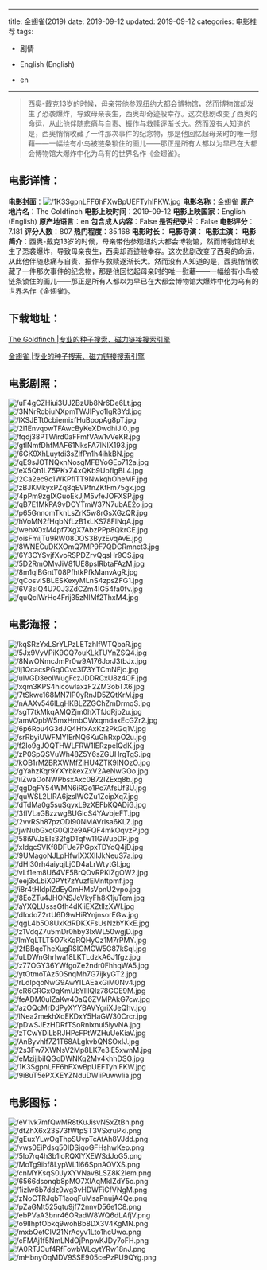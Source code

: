 
---
title: 金翅雀(2019)
date: 2019-09-12
updated: 2019-09-12
categories: 电影推荐
tags:
- 剧情

- English (English)
- en
---


> 西奥-戴克13岁的时候，母亲带他参观纽约大都会博物馆，然而博物馆却发生了恐袭爆炸，导致母亲丧生，西奥却奇迹般幸存。这次悲剧改变了西奥的命运，从此他伴随悲痛与自责、振作与救赎逐渐长大。然而没有人知道的是，西奥悄悄收藏了一件那次事件的纪念物，那是他回忆起母亲时的唯一慰藉——一幅绘有小鸟被链条锁住的画儿——那正是所有人都以为早已在大都会博物馆大爆炸中化为乌有的世界名作《金翅雀》。

## **电影详情**：

**电影封面**：<img src="https://image.tmdb.org/t/p/w200/1K3SgpnLFF6hFXwBpUEFTyhlFKW.jpg" alt="/1K3SgpnLFF6hFXwBpUEFTyhlFKW.jpg" title="/1K3SgpnLFF6hFXwBpUEFTyhlFKW.jpg">
**电影名称**：金翅雀
**原产地片名**：The Goldfinch
**电影上映时间**：2019-09-12
**电影上映国家**：English (English)
**原产地语言**：en
**包含成人内容**：False
**是否纪录片**：False
**电影评分**：7.181
**评分人数**：807
**热门程度**：35.168
**电影时长**：
**电影导演**：
**电影主演**：
**电影简介**：西奥-戴克13岁的时候，母亲带他参观纽约大都会博物馆，然而博物馆却发生了恐袭爆炸，导致母亲丧生，西奥却奇迹般幸存。这次悲剧改变了西奥的命运，从此他伴随悲痛与自责、振作与救赎逐渐长大。然而没有人知道的是，西奥悄悄收藏了一件那次事件的纪念物，那是他回忆起母亲时的唯一慰藉——一幅绘有小鸟被链条锁住的画儿——那正是所有人都以为早已在大都会博物馆大爆炸中化为乌有的世界名作《金翅雀》。

## **下载地址**：
[The Goldfinch |专业的种子搜索、磁力链接搜索引擎](https://movie.amd794.com:2083/?search=The%20Goldfinch&ordering=&mode=match_phrase&page_size=10&page=1)

[金翅雀 |专业的种子搜索、磁力链接搜索引擎](https://movie.amd794.com:2083/?search=%E9%87%91%E7%BF%85%E9%9B%80&ordering=&mode=match_phrase&page_size=10&page=1)
 

## **电影剧照**：
<img src="https://image.tmdb.org/t/p/original/uF4gCZHiui3UJ2BzUb8Nr6De6Lt.jpg" alt="/uF4gCZHiui3UJ2BzUb8Nr6De6Lt.jpg" title="/uF4gCZHiui3UJ2BzUb8Nr6De6Lt.jpg"><img src="https://image.tmdb.org/t/p/original/3NNrRobiuNXpmTWJIPyo1lgR3Yd.jpg" alt="/3NNrRobiuNXpmTWJIPyo1lgR3Yd.jpg" title="/3NNrRobiuNXpmTWJIPyo1lgR3Yd.jpg"><img src="https://image.tmdb.org/t/p/original/lXSJETt0cbiemixfHuBpopAg8pT.jpg" alt="/lXSJETt0cbiemixfHuBpopAg8pT.jpg" title="/lXSJETt0cbiemixfHuBpopAg8pT.jpg"><img src="https://image.tmdb.org/t/p/original/2l1EnvqowTFAwcByKeXDwdhiJI0.jpg" alt="/2l1EnvqowTFAwcByKeXDwdhiJI0.jpg" title="/2l1EnvqowTFAwcByKeXDwdhiJI0.jpg"><img src="https://image.tmdb.org/t/p/original/fqdj38PTWird0aFFmfVAw1vVeKR.jpg" alt="/fqdj38PTWird0aFFmfVAw1vVeKR.jpg" title="/fqdj38PTWird0aFFmfVAw1vVeKR.jpg"><img src="https://image.tmdb.org/t/p/original/gtlNmfDhfMAF61NksFA7lNIX193.jpg" alt="/gtlNmfDhfMAF61NksFA7lNIX193.jpg" title="/gtlNmfDhfMAF61NksFA7lNIX193.jpg"><img src="https://image.tmdb.org/t/p/original/6GK9XhLuytdi3sZlfPn1h4ihkBN.jpg" alt="/6GK9XhLuytdi3sZlfPn1h4ihkBN.jpg" title="/6GK9XhLuytdi3sZlfPn1h4ihkBN.jpg"><img src="https://image.tmdb.org/t/p/original/qE9sJOTNQxnNosgMFBYoGEp712a.jpg" alt="/qE9sJOTNQxnNosgMFBYoGEp712a.jpg" title="/qE9sJOTNQxnNosgMFBYoGEp712a.jpg"><img src="https://image.tmdb.org/t/p/original/eX5Qh1LZ5PKxZ4xQKb9UbfIgBL4.jpg" alt="/eX5Qh1LZ5PKxZ4xQKb9UbfIgBL4.jpg" title="/eX5Qh1LZ5PKxZ4xQKb9UbfIgBL4.jpg"><img src="https://image.tmdb.org/t/p/original/2Ca2ec9c1WKPflTT9NwkqhOheMF.jpg" alt="/2Ca2ec9c1WKPflTT9NwkqhOheMF.jpg" title="/2Ca2ec9c1WKPflTT9NwkqhOheMF.jpg"><img src="https://image.tmdb.org/t/p/original/zBJKMkyxPZq8qEVPfnZKtFm75gx.jpg" alt="/zBJKMkyxPZq8qEVPfnZKtFm75gx.jpg" title="/zBJKMkyxPZq8qEVPfnZKtFm75gx.jpg"><img src="https://image.tmdb.org/t/p/original/4pPm9zgIXGuoEkJjM5vfeJOFXSP.jpg" alt="/4pPm9zgIXGuoEkJjM5vfeJOFXSP.jpg" title="/4pPm9zgIXGuoEkJjM5vfeJOFXSP.jpg"><img src="https://image.tmdb.org/t/p/original/qB7E1MkPA9vDOYTmW37N7ubAE2o.jpg" alt="/qB7E1MkPA9vDOYTmW37N7ubAE2o.jpg" title="/qB7E1MkPA9vDOYTmW37N7ubAE2o.jpg"><img src="https://image.tmdb.org/t/p/original/p65GnnomTknLsZrK5w8rGsXGzQR.jpg" alt="/p65GnnomTknLsZrK5w8rGsXGzQR.jpg" title="/p65GnnomTknLsZrK5w8rGsXGzQR.jpg"><img src="https://image.tmdb.org/t/p/original/hVoMN2fHqbNfLzB1xLKS78FlNqA.jpg" alt="/hVoMN2fHqbNfLzB1xLKS78FlNqA.jpg" title="/hVoMN2fHqbNfLzB1xLKS78FlNqA.jpg"><img src="https://image.tmdb.org/t/p/original/wehXOxM4pf7XgX7AbzPPp8QkrCE.jpg" alt="/wehXOxM4pf7XgX7AbzPPp8QkrCE.jpg" title="/wehXOxM4pf7XgX7AbzPPp8QkrCE.jpg"><img src="https://image.tmdb.org/t/p/original/oisFmijTu9RW08DOS3ByzEvqAvE.jpg" alt="/oisFmijTu9RW08DOS3ByzEvqAvE.jpg" title="/oisFmijTu9RW08DOS3ByzEvqAvE.jpg"><img src="https://image.tmdb.org/t/p/original/8WNECuDKXOmQ7MP9F7QDCRmnct3.jpg" alt="/8WNECuDKXOmQ7MP9F7QDCRmnct3.jpg" title="/8WNECuDKXOmQ7MP9F7QDCRmnct3.jpg"><img src="https://image.tmdb.org/t/p/original/6Y3CYSvjfXvoRSPDZrvQqsHr9CS.jpg" alt="/6Y3CYSvjfXvoRSPDZrvQqsHr9CS.jpg" title="/6Y3CYSvjfXvoRSPDZrvQqsHr9CS.jpg"><img src="https://image.tmdb.org/t/p/original/5D2RmOMvJiV81UE8psIRbtaFAzM.jpg" alt="/5D2RmOMvJiV81UE8psIRbtaFAzM.jpg" title="/5D2RmOMvJiV81UE8psIRbtaFAzM.jpg"><img src="https://image.tmdb.org/t/p/original/8m1qiBGntT08PfhtkPfkManvAgR.jpg" alt="/8m1qiBGntT08PfhtkPfkManvAgR.jpg" title="/8m1qiBGntT08PfhtkPfkManvAgR.jpg"><img src="https://image.tmdb.org/t/p/original/qCosvISBLESKexyMLnS4zpsZFG1.jpg" alt="/qCosvISBLESKexyMLnS4zpsZFG1.jpg" title="/qCosvISBLESKexyMLnS4zpsZFG1.jpg"><img src="https://image.tmdb.org/t/p/original/6V3sIQ4U70J3ZdCZm4IG54fa0fv.jpg" alt="/6V3sIQ4U70J3ZdCZm4IG54fa0fv.jpg" title="/6V3sIQ4U70J3ZdCZm4IG54fa0fv.jpg"><img src="https://image.tmdb.org/t/p/original/quQclWrHc4Frij35zNlMf2ThxM4.jpg" alt="/quQclWrHc4Frij35zNlMf2ThxM4.jpg" title="/quQclWrHc4Frij35zNlMf2ThxM4.jpg">

## **电影海报**：
<img src="https://image.tmdb.org/t/p/original/kqSRzYxLSrYLPzLETzhIfWTQbaR.jpg" alt="/kqSRzYxLSrYLPzLETzhIfWTQbaR.jpg" title="/kqSRzYxLSrYLPzLETzhIfWTQbaR.jpg"><img src="https://image.tmdb.org/t/p/original/5Jx9VyVPiK9GQ7ouKLkTUYnZSQ4.jpg" alt="/5Jx9VyVPiK9GQ7ouKLkTUYnZSQ4.jpg" title="/5Jx9VyVPiK9GQ7ouKLkTUYnZSQ4.jpg"><img src="https://image.tmdb.org/t/p/original/8NwONmcJmPr0w9A176JorJ3tbJx.jpg" alt="/8NwONmcJmPr0w9A176JorJ3tbJx.jpg" title="/8NwONmcJmPr0w9A176JorJ3tbJx.jpg"><img src="https://image.tmdb.org/t/p/original/ij1QcacsPGq0Cvc3l73YTCmNFjc.jpg" alt="/ij1QcacsPGq0Cvc3l73YTCmNFjc.jpg" title="/ij1QcacsPGq0Cvc3l73YTCmNFjc.jpg"><img src="https://image.tmdb.org/t/p/original/uIVGD3eolWugFczJDDRCxU8z4OF.jpg" alt="/uIVGD3eolWugFczJDDRCxU8z4OF.jpg" title="/uIVGD3eolWugFczJDDRCxU8z4OF.jpg"><img src="https://image.tmdb.org/t/p/original/xqm3KPS4hicowlaxzF2ZM3obTX6.jpg" alt="/xqm3KPS4hicowlaxzF2ZM3obTX6.jpg" title="/xqm3KPS4hicowlaxzF2ZM3obTX6.jpg"><img src="https://image.tmdb.org/t/p/original/7tSkwe168MN7IP0yRnJD5ZQtKrM.jpg" alt="/7tSkwe168MN7IP0yRnJD5ZQtKrM.jpg" title="/7tSkwe168MN7IP0yRnJD5ZQtKrM.jpg"><img src="https://image.tmdb.org/t/p/original/nAAXv546lLgHKBLZZGChZmDrmqS.jpg" alt="/nAAXv546lLgHKBLZZGChZmDrmqS.jpg" title="/nAAXv546lLgHKBLZZGChZmDrmqS.jpg"><img src="https://image.tmdb.org/t/p/original/sgT7tkMkqAMQZjm0hXTfJdRjb2u.jpg" alt="/sgT7tkMkqAMQZjm0hXTfJdRjb2u.jpg" title="/sgT7tkMkqAMQZjm0hXTfJdRjb2u.jpg"><img src="https://image.tmdb.org/t/p/original/amVQpbW5mxHmbCWxqmdaxEcGZr2.jpg" alt="/amVQpbW5mxHmbCWxqmdaxEcGZr2.jpg" title="/amVQpbW5mxHmbCWxqmdaxEcGZr2.jpg"><img src="https://image.tmdb.org/t/p/original/6p6Rou4G3dJQ4HfxAxKz2PkGq1V.jpg" alt="/6p6Rou4G3dJQ4HfxAxKz2PkGq1V.jpg" title="/6p6Rou4G3dJQ4HfxAxKz2PkGq1V.jpg"><img src="https://image.tmdb.org/t/p/original/srRbyiUWFMYIErNQ6KuGhRxpO2u.jpg" alt="/srRbyiUWFMYIErNQ6KuGhRxpO2u.jpg" title="/srRbyiUWFMYIErNQ6KuGhRxpO2u.jpg"><img src="https://image.tmdb.org/t/p/original/f2Io9gJOQTHWLFRW1IERzpelQdK.jpg" alt="/f2Io9gJOQTHWLFRW1IERzpelQdK.jpg" title="/f2Io9gJOQTHWLFRW1IERzpelQdK.jpg"><img src="https://image.tmdb.org/t/p/original/zP0SpQSVuWh48Z5Y6sZGUHrgTgS.jpg" alt="/zP0SpQSVuWh48Z5Y6sZGUHrgTgS.jpg" title="/zP0SpQSVuWh48Z5Y6sZGUHrgTgS.jpg"><img src="https://image.tmdb.org/t/p/original/kOB1rM2BRXWMfZiHU4ZTK9INOzO.jpg" alt="/kOB1rM2BRXWMfZiHU4ZTK9INOzO.jpg" title="/kOB1rM2BRXWMfZiHU4ZTK9INOzO.jpg"><img src="https://image.tmdb.org/t/p/original/gYahzKqr9YXYbkexZxV2AeNwGOo.jpg" alt="/gYahzKqr9YXYbkexZxV2AeNwGOo.jpg" title="/gYahzKqr9YXYbkexZxV2AeNwGOo.jpg"><img src="https://image.tmdb.org/t/p/original/ilZwaOoNWPbsxAxc0B72IZExq8b.jpg" alt="/ilZwaOoNWPbsxAxc0B72IZExq8b.jpg" title="/ilZwaOoNWPbsxAxc0B72IZExq8b.jpg"><img src="https://image.tmdb.org/t/p/original/qgDqFY54WMN6iRGo1Pc7AfsUf3U.jpg" alt="/qgDqFY54WMN6iRGo1Pc7AfsUf3U.jpg" title="/qgDqFY54WMN6iRGo1Pc7AfsUf3U.jpg"><img src="https://image.tmdb.org/t/p/original/quWSL2LIRA6jzslWCZu1ZcipXq7.jpg" alt="/quWSL2LIRA6jzslWCZu1ZcipXq7.jpg" title="/quWSL2LIRA6jzslWCZu1ZcipXq7.jpg"><img src="https://image.tmdb.org/t/p/original/dTdMa0g5suSqyxL9zXEFbKQADiG.jpg" alt="/dTdMa0g5suSqyxL9zXEFbKQADiG.jpg" title="/dTdMa0g5suSqyxL9zXEFbKQADiG.jpg"><img src="https://image.tmdb.org/t/p/original/3flVLaGBzzwgBUGlcS4YAvbjeFT.jpg" alt="/3flVLaGBzzwgBUGlcS4YAvbjeFT.jpg" title="/3flVLaGBzzwgBUGlcS4YAvbjeFT.jpg"><img src="https://image.tmdb.org/t/p/original/2vvRSh87pzODI90NMAVrlsa6KLZ.jpg" alt="/2vvRSh87pzODI90NMAVrlsa6KLZ.jpg" title="/2vvRSh87pzODI90NMAVrlsa6KLZ.jpg"><img src="https://image.tmdb.org/t/p/original/jwNubGxqG0QI2e9AFQF4mkOqvzP.jpg" alt="/jwNubGxqG0QI2e9AFQF4mkOqvzP.jpg" title="/jwNubGxqG0QI2e9AFQF4mkOqvzP.jpg"><img src="https://image.tmdb.org/t/p/original/58i9VJzEIs32fgDTqfw11GWupDP.jpg" alt="/58i9VJzEIs32fgDTqfw11GWupDP.jpg" title="/58i9VJzEIs32fgDTqfw11GWupDP.jpg"><img src="https://image.tmdb.org/t/p/original/xIdgcSVKf8DFUe7PGpxTDYoQ4jD.jpg" alt="/xIdgcSVKf8DFUe7PGpxTDYoQ4jD.jpg" title="/xIdgcSVKf8DFUe7PGpxTDYoQ4jD.jpg"><img src="https://image.tmdb.org/t/p/original/9UMagoNJLpHfwIXXXlIJkNeuS7a.jpg" alt="/9UMagoNJLpHfwIXXXlIJkNeuS7a.jpg" title="/9UMagoNJLpHfwIXXXlIJkNeuS7a.jpg"><img src="https://image.tmdb.org/t/p/original/dHl30rh4aiyqjLjCD4aLrWtytGl.jpg" alt="/dHl30rh4aiyqjLjCD4aLrWtytGl.jpg" title="/dHl30rh4aiyqjLjCD4aLrWtytGl.jpg"><img src="https://image.tmdb.org/t/p/original/vLf1em8U64VF5BrQOvRPKiZgOW2.jpg" alt="/vLf1em8U64VF5BrQOvRPKiZgOW2.jpg" title="/vLf1em8U64VF5BrQOvRPKiZgOW2.jpg"><img src="https://image.tmdb.org/t/p/original/eej3xLbiX0PYt7zYuzfEMnttpmf.jpg" alt="/eej3xLbiX0PYt7zYuzfEMnttpmf.jpg" title="/eej3xLbiX0PYt7zYuzfEMnttpmf.jpg"><img src="https://image.tmdb.org/t/p/original/i8r4tHIdplZdEy0mHMsVpnU2vpo.jpg" alt="/i8r4tHIdplZdEy0mHMsVpnU2vpo.jpg" title="/i8r4tHIdplZdEy0mHMsVpnU2vpo.jpg"><img src="https://image.tmdb.org/t/p/original/8EoZTu4JHONSJcVkyFh8K1juTem.jpg" alt="/8EoZTu4JHONSJcVkyFh8K1juTem.jpg" title="/8EoZTu4JHONSJcVkyFh8K1juTem.jpg"><img src="https://image.tmdb.org/t/p/original/aYXQLUsssGfh4dKiiEXZtlIzXWI.jpg" alt="/aYXQLUsssGfh4dKiiEXZtlIzXWI.jpg" title="/aYXQLUsssGfh4dKiiEXZtlIzXWI.jpg"><img src="https://image.tmdb.org/t/p/original/dIodoZ2rtU6D9wHiRYnjnsorEGw.jpg" alt="/dIodoZ2rtU6D9wHiRYnjnsorEGw.jpg" title="/dIodoZ2rtU6D9wHiRYnjnsorEGw.jpg"><img src="https://image.tmdb.org/t/p/original/qgL4b5O8UxKdRDKXFsUsNzbYKkE.jpg" alt="/qgL4b5O8UxKdRDKXFsUsNzbYKkE.jpg" title="/qgL4b5O8UxKdRDKXFsUsNzbYKkE.jpg"><img src="https://image.tmdb.org/t/p/original/z1VdqZ7u5mDr0hby3IxWL50wgjD.jpg" alt="/z1VdqZ7u5mDr0hby3IxWL50wgjD.jpg" title="/z1VdqZ7u5mDr0hby3IxWL50wgjD.jpg"><img src="https://image.tmdb.org/t/p/original/lmYqLTLT5O7kKqRQHyCz1M7rPMY.jpg" alt="/lmYqLTLT5O7kKqRQHyCz1M7rPMY.jpg" title="/lmYqLTLT5O7kKqRQHyCz1M7rPMY.jpg"><img src="https://image.tmdb.org/t/p/original/2fBBqcTheXugRSIOMCW5G87kSql.jpg" alt="/2fBBqcTheXugRSIOMCW5G87kSql.jpg" title="/2fBBqcTheXugRSIOMCW5G87kSql.jpg"><img src="https://image.tmdb.org/t/p/original/uLDWnGhrIwa18LKTLdzkA6J1fgz.jpg" alt="/uLDWnGhrIwa18LKTLdzkA6J1fgz.jpg" title="/uLDWnGhrIwa18LKTLdzkA6J1fgz.jpg"><img src="https://image.tmdb.org/t/p/original/z77OGY36YWfgoZe2ndr0FhhqWA5.jpg" alt="/z77OGY36YWfgoZe2ndr0FhhqWA5.jpg" title="/z77OGY36YWfgoZe2ndr0FhhqWA5.jpg"><img src="https://image.tmdb.org/t/p/original/ytOtmoTAz50SnqMh7G7ijkyGT2.jpg" alt="/ytOtmoTAz50SnqMh7G7ijkyGT2.jpg" title="/ytOtmoTAz50SnqMh7G7ijkyGT2.jpg"><img src="https://image.tmdb.org/t/p/original/rLdIpqoNwG9AwYILAEaxGiM0Nv4.jpg" alt="/rLdIpqoNwG9AwYILAEaxGiM0Nv4.jpg" title="/rLdIpqoNwG9AwYILAEaxGiM0Nv4.jpg"><img src="https://image.tmdb.org/t/p/original/cR6GRGxOqKmUbYIllQlz78GGE9M.jpg" alt="/cR6GRGxOqKmUbYIllQlz78GGE9M.jpg" title="/cR6GRGxOqKmUbYIllQlz78GGE9M.jpg"><img src="https://image.tmdb.org/t/p/original/feADM0uIZaKw40aQ6ZVMPAkG7cw.jpg" alt="/feADM0uIZaKw40aQ6ZVMPAkG7cw.jpg" title="/feADM0uIZaKw40aQ6ZVMPAkG7cw.jpg"><img src="https://image.tmdb.org/t/p/original/azOQcMrDdPyXYYBAVYgriXJeQhv.jpg" alt="/azOQcMrDdPyXYYBAVYgriXJeQhv.jpg" title="/azOQcMrDdPyXYYBAVYgriXJeQhv.jpg"><img src="https://image.tmdb.org/t/p/original/lNea2mekhXqEKDxY5HaGW30Crcr.jpg" alt="/lNea2mekhXqEKDxY5HaGW30Crcr.jpg" title="/lNea2mekhXqEKDxY5HaGW30Crcr.jpg"><img src="https://image.tmdb.org/t/p/original/pDwSJEzHDRfTSoRnlxnul5iyvNA.jpg" alt="/pDwSJEzHDRfTSoRnlxnul5iyvNA.jpg" title="/pDwSJEzHDRfTSoRnlxnul5iyvNA.jpg"><img src="https://image.tmdb.org/t/p/original/zTCwYDiLbRJHPcFPtWZHuUeKiaV.jpg" alt="/zTCwYDiLbRJHPcFPtWZHuUeKiaV.jpg" title="/zTCwYDiLbRJHPcFPtWZHuUeKiaV.jpg"><img src="https://image.tmdb.org/t/p/original/AnByvhlf7Z1T68ALgkvbQNSOxIJ.jpg" alt="/AnByvhlf7Z1T68ALgkvbQNSOxIJ.jpg" title="/AnByvhlf7Z1T68ALgkvbQNSOxIJ.jpg"><img src="https://image.tmdb.org/t/p/original/2s3Fw7XWNsV2Mp8LK7e3lE5xwnM.jpg" alt="/2s3Fw7XWNsV2Mp8LK7e3lE5xwnM.jpg" title="/2s3Fw7XWNsV2Mp8LK7e3lE5xwnM.jpg"><img src="https://image.tmdb.org/t/p/original/eMzijjbiIQGoDWNKq2Mv4khhDSG.jpg" alt="/eMzijjbiIQGoDWNKq2Mv4khhDSG.jpg" title="/eMzijjbiIQGoDWNKq2Mv4khhDSG.jpg"><img src="https://image.tmdb.org/t/p/original/1K3SgpnLFF6hFXwBpUEFTyhlFKW.jpg" alt="/1K3SgpnLFF6hFXwBpUEFTyhlFKW.jpg" title="/1K3SgpnLFF6hFXwBpUEFTyhlFKW.jpg"><img src="https://image.tmdb.org/t/p/original/9i8uT5ePXXEYZNduDWiiPuwwIia.jpg" alt="/9i8uT5ePXXEYZNduDWiiPuwwIia.jpg" title="/9i8uT5ePXXEYZNduDWiiPuwwIia.jpg">

## **电影图标**：
<img src="https://image.tmdb.org/t/p/original/eV1vk7mfQwMR8tKuJisvNSxZtBn.png" alt="/eV1vk7mfQwMR8tKuJisvNSxZtBn.png" title="/eV1vk7mfQwMR8tKuJisvNSxZtBn.png"><img src="https://image.tmdb.org/t/p/original/dtZhX6x23S73fWtpST3VSxruPki.png" alt="/dtZhX6x23S73fWtpST3VSxruPki.png" title="/dtZhX6x23S73fWtpST3VSxruPki.png"><img src="https://image.tmdb.org/t/p/original/gEuxYLwOgThpSUvpTcAtAh8VJdd.png" alt="/gEuxYLwOgThpSUvpTcAtAh8VJdd.png" title="/gEuxYLwOgThpSUvpTcAtAh8VJdd.png"><img src="https://image.tmdb.org/t/p/original/vws0EiPdsq50IDSjqoGFHshwKep.png" alt="/vws0EiPdsq50IDSjqoGFHshwKep.png" title="/vws0EiPdsq50IDSjqoGFHshwKep.png"><img src="https://image.tmdb.org/t/p/original/5Io7rq4h3b1loRQXlYXEWSdJoG5.png" alt="/5Io7rq4h3b1loRQXlYXEWSdJoG5.png" title="/5Io7rq4h3b1loRQXlYXEWSdJoG5.png"><img src="https://image.tmdb.org/t/p/original/MoTg9ibf8LypWL1l66SpnAOVXS.png" alt="/MoTg9ibf8LypWL1l66SpnAOVXS.png" title="/MoTg9ibf8LypWL1l66SpnAOVXS.png"><img src="https://image.tmdb.org/t/p/original/cnMYKsqS0JyXYVNav8LSZ8K2lem.png" alt="/cnMYKsqS0JyXYVNav8LSZ8K2lem.png" title="/cnMYKsqS0JyXYVNav8LSZ8K2lem.png"><img src="https://image.tmdb.org/t/p/original/6566dsonqb8pMO7XlAqMkIZdY5c.png" alt="/6566dsonqb8pMO7XlAqMkIZdY5c.png" title="/6566dsonqb8pMO7XlAqMkIZdY5c.png"><img src="https://image.tmdb.org/t/p/original/1izlw6b7ddz9wg3vHDWFiCfVNgM.png" alt="/1izlw6b7ddz9wg3vHDWFiCfVNgM.png" title="/1izlw6b7ddz9wg3vHDWFiCfVNgM.png"><img src="https://image.tmdb.org/t/p/original/zNoCTRJqbT1aoqFuMsaPnujA4Qe.png" alt="/zNoCTRJqbT1aoqFuMsaPnujA4Qe.png" title="/zNoCTRJqbT1aoqFuMsaPnujA4Qe.png"><img src="https://image.tmdb.org/t/p/original/pZaGMt525qtu9jf72nnvD56e1C8.png" alt="/pZaGMt525qtu9jf72nnvD56e1C8.png" title="/pZaGMt525qtu9jf72nnvD56e1C8.png"><img src="https://image.tmdb.org/t/p/original/ebPVaA3bnr46ORadW8WQ6dLAfjV.png" alt="/ebPVaA3bnr46ORadW8WQ6dLAfjV.png" title="/ebPVaA3bnr46ORadW8WQ6dLAfjV.png"><img src="https://image.tmdb.org/t/p/original/o9lIhpfObkq9wohBb8DX3V4KgMN.png" alt="/o9lIhpfObkq9wohBb8DX3V4KgMN.png" title="/o9lIhpfObkq9wohBb8DX3V4KgMN.png"><img src="https://image.tmdb.org/t/p/original/mxbQetCIV21NrAoyv1Lto1hcUwo.png" alt="/mxbQetCIV21NrAoyv1Lto1hcUwo.png" title="/mxbQetCIV21NrAoyv1Lto1hcUwo.png"><img src="https://image.tmdb.org/t/p/original/cFMAj1f5NmLNdOjPnpwKJDy7oFH.png" alt="/cFMAj1f5NmLNdOjPnpwKJDy7oFH.png" title="/cFMAj1f5NmLNdOjPnpwKJDy7oFH.png"><img src="https://image.tmdb.org/t/p/original/A0RTJCuf4RfFowbWLcytYRw18nJ.png" alt="/A0RTJCuf4RfFowbWLcytYRw18nJ.png" title="/A0RTJCuf4RfFowbWLcytYRw18nJ.png"><img src="https://image.tmdb.org/t/p/original/mHbnyOqMDV9SSE905cePzPU9QYg.png" alt="/mHbnyOqMDV9SSE905cePzPU9QYg.png" title="/mHbnyOqMDV9SSE905cePzPU9QYg.png">
